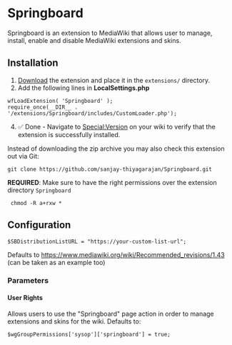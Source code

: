 # Springboard

Springboard is an extension to MediaWiki that allows user to 
manage, install, enable and disable MediaWiki extensions and 
skins.

## Installation  
1) <a href = "https://github.com/sanjay-thiyagarajan/Springboard/archive/refs/heads/main.zip">Download</a> the extension and place it in the ```extensions/``` directory.  
2) Add the following lines in **LocalSettings.php**  
```
wfLoadExtension( 'Springboard' );
require_once(__DIR__ . '/extensions/Springboard/includes/CustomLoader.php');
```
4) ✅ Done - Navigate to [Special:Version](https://www.mediawiki.org/wiki/Special:Version) on your wiki to verify that the extension is successfully installed.

Instead of downloading the zip archive you may also check this extension out via Git:
```
git clone https://github.com/sanjay-thiyagarajan/Springboard.git
```

**REQUIRED**: Make sure to have the right permissions over the extension directory `Springboard`   

   ```
    chmod -R a+rxw *
   ```
## Configuration  
```
$SBDistributionListURL = "https://your-custom-list-url";
```  
Defaults to https://www.mediawiki.org/wiki/Recommended_revisions/1.43 (can be taken as an example too)
### Parameters
#### User Rights  
Allows users to use the "Springboard" page action in order to manage extensions and skins for the wiki. Defaults to:
```
$wgGroupPermissions['sysop']['springboard'] = true;
```  
